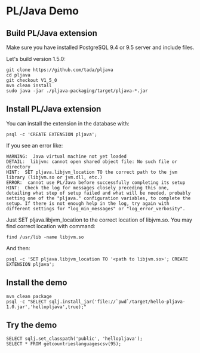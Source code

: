 # PL/Java Demo

## Build PL/Java extension

Make sure you have installed PostgreSQL 9.4 or 9.5 server and include files.

Let's build version 1.5.0:

    git clone https://github.com/tada/pljava
    cd pljava
    git checkout V1_5_0
    mvn clean install
    sudo java -jar ./pljava-packaging/target/pljava-*.jar

## Install PL/Java extension

You can install the extension in the database with:

    psql -c 'CREATE EXTENSION pljava';

If you see an error like:

    WARNING:  Java virtual machine not yet loaded
    DETAIL:  libjvm: cannot open shared object file: No such file or directory
    HINT:  SET pljava.libjvm_location TO the correct path to the jvm library (libjvm.so or jvm.dll, etc.)
    ERROR:  cannot use PL/Java before successfully completing its setup
    HINT:  Check the log for messages closely preceding this one, detailing what step of setup failed and what will be needed, probably setting one of the "pljava." configuration variables, to complete the setup. If there is not enough help in the log, try again with different settings for "log_min_messages" or "log_error_verbosity".

Just SET pljava.libjvm_location to the correct location of libjvm.so. You may find correct location with command:

    find /usr/lib -name libjvm.so

And then:

    psql -c 'SET pljava.libjvm_location TO '<path to libjvm.so>'; CREATE EXTENSION pljava';

## Install the demo

    mvn clean package
    psql -c "SELECT sqlj.install_jar('file://`pwd`/target/hello-pljava-1.0.jar','hellopljava',true);"

## Try the demo

    SELECT sqlj.set_classpath('public', 'hellopljava');
    SELECT * FROM getcountrieslanguagescsv(95);